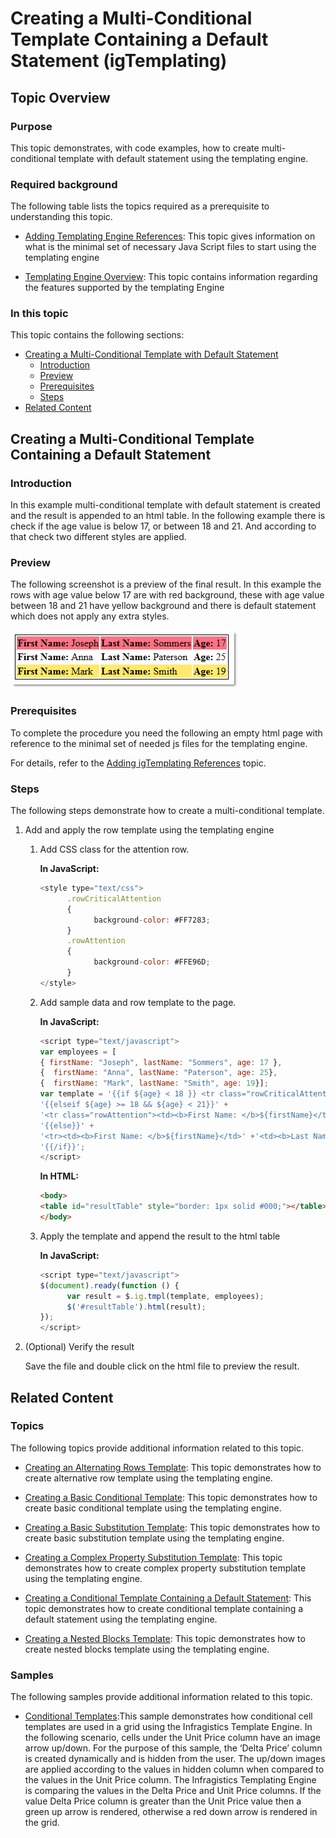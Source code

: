 ﻿<!--
|metadata|
{
    "fileName": "creating-multi-conditional-template-containing-default-statement",
    "controlName": "igTemplating Engine",
    "tags": ["How Do I","Templating"]
}
|metadata|
-->

# Creating a Multi-Conditional Template Containing a Default Statement (igTemplating)

## Topic Overview
### Purpose

This topic demonstrates, with code examples, how to create multi-conditional template with default statement using the templating engine.

### Required background

The following table lists the topics required as a prerequisite to understanding this topic.

- [Adding Templating Engine References](Adding-igTemplating-References.html): This topic gives information on what is the minimal set of necessary Java Script files to start using the templating engine

- [Templating Engine Overview](igTemplating-Overview.html): This topic contains information regarding the features supported by the templating Engine



### In this topic

This topic contains the following sections:

-   [Creating a Multi-Conditional Template with Default Statement](#multi-conditional-template-default-statement)
    -   [Introduction](#introduction)
    -   [Preview](#preview)
    -   [Prerequisites](#prerequisites)
    -   [Steps](#steps)
-   [Related Content](#related-content)



## <a id="multi-conditional-template-default-statement"></a>Creating a Multi-Conditional Template Containing a Default Statement
### <a id="introduction"></a>Introduction

In this example multi-conditional template with default statement is created and the result is appended to an html table. In the following example there is check if the age value is below 17, or between 18 and 21. And according to that check two different styles are applied.

### <a id="preview"></a>Preview

The following screenshot is a preview of the final result. In this example the rows with age value below 17 are with red background, these with age value between 18 and 21 have yellow background and there is default statement which does not apply any extra styles.

![](images/%28Walkthrough%29Creating_Multi-Conditional_Template_With_Default_Statement_1.png)

### <a id="prerequisites"></a>Prerequisites

To complete the procedure you need the following an empty html page with reference to the minimal set of needed js files for the templating engine.

For details, refer to the [Adding igTemplating References](Adding-igTemplating-References.html) topic.

### <a id="steps"></a>Steps

The following steps demonstrate how to create a multi-conditional template.

1.  Add and apply the row template using the templating engine

	1. Add CSS class for the attention row.
	
		**In JavaScript:**
		
		```js
		<style type="text/css">
		      .rowCriticalAttention
		      {
		            background-color: #FF7283;
		      }
		      .rowAttention
		      {
		            background-color: #FFE96D;
		      }
		</style>
		```
	
	2. Add sample data and row template to the page.
	
		**In JavaScript:**
		
		```js
		<script type="text/javascript">
		var employees = [
		{ firstName: "Joseph", lastName: "Sommers", age: 17 },
		{  firstName: "Anna", lastName: "Paterson", age: 25}, 
		{  firstName: "Mark", lastName: "Smith", age: 19}];
		var template = '{{if ${age} < 18 }} <tr class="rowCriticalAttention">' +'<td><b>First Name: </b>${firstName}</td>' +'<td><b>Last Name: </b>${lastName}</td>' +'<td><b>Age: </b>${age}</td></tr>' +
		'{{elseif ${age} >= 18 && ${age} < 21}}' +
		'<tr class="rowAttention"><td><b>First Name: </b>${firstName}</td>' +'<td><b>Last Name: </b>${lastName}</td>' +'<td><b>Age: </b>${age}</td></tr>' +
		'{{else}}' +
		'<tr><td><b>First Name: </b>${firstName}</td>' +'<td><b>Last Name: </b>${lastName}</td>' +'<td><b>Age: </b>${age}</td></tr>' +
		'{{/if}}';
		</script>
		```
		
		**In HTML:**
		
		```html
		<body>
		<table id="resultTable" style="border: 1px solid #000;"></table>
		</body>
		```
	
	3. Apply the template and append the result to the html table
	
		**In JavaScript:**
		
		```js
		<script type="text/javascript">
		$(document).ready(function () {
		      var result = $.ig.tmpl(template, employees);
		      $('#resultTable').html(result);
		});
		</script>
		```

2.  (Optional) Verify the result

	Save the file and double click on the html file to preview the result.





## <a id="related-content"></a>Related Content
### Topics

The following topics provide additional information related to this topic.

- [Creating an Alternating Rows Template](Creating-an-Alternating-Rows-Template-%28igTemplating%29.html): This topic demonstrates how to create alternative row template using the templating engine.

- [Creating a Basic Conditional Template](Creating-Basic-Conditional-Template.html): This topic demonstrates how to create basic conditional template using the templating engine.

- [Creating a Basic Substitution Template](Creating-Basic-Substitution-Template.html): This topic demonstrates how to create basic substitution template using the templating engine.

- [Creating a Complex Property Substitution Template](Creating-Complex-Property-Substitution-Template.html): This topic demonstrates how to create complex property substitution template using the templating engine.

- [Creating a Conditional Template Containing a Default Statement](Creating-Conditional-Template-Containing-Default-Statement.html): This topic demonstrates how to create conditional template containing a default statement using the templating engine.

- [Creating a Nested Blocks Template](Creating-Nested-Blocks-Template.html): This topic demonstrates how to create nested blocks template using the templating engine.


### Samples

The following samples provide additional information related to this topic.

- [Conditional Templates](%%SamplesUrl%%/templating-engine/conditional-templates):This sample demonstrates how conditional cell templates are used in a grid using the Infragistics Template Engine. In the following scenario, cells under the Unit Price column have an image arrow up/down. For the purpose of this sample, the ‘Delta Price’ column is created dynamically and is hidden from the user. The up/down images are applied according to the values in hidden column when compared to the values in the Unit Price column. The Infragistics Templating Engine is comparing the values in the Delta Price and Unit Price columns. If the value Delta Price column is greater than the Unit Price value then a green up arrow is rendered, otherwise a red down arrow is rendered in the grid.





 

 


